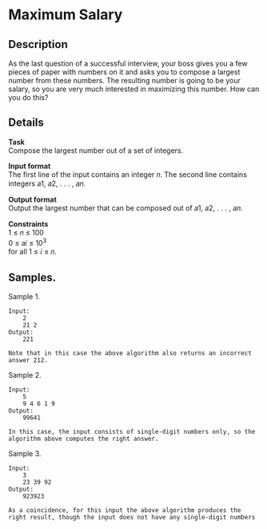 # Maximum Salary
## Description
As the last question of a successful interview, your boss gives you a few pieces of paper with numbers on it and asks you to compose a largest number from these numbers. The resulting number is going to be your salary, so you are very much interested in maximizing this number. How can you do this?



## Details
**Task** <br>
Compose the largest number out of a set of integers.


**Input format** <br>
The first line of the input contains an integer 𝑛. The second line contains integers 𝑎1, 𝑎2, . . . , 𝑎𝑛.


**Output format** <br>
Output the largest number that can be composed out of 𝑎1, 𝑎2, . . . , 𝑎𝑛.


**Constraints** <br>
1 ≤ 𝑛 ≤ 100 
<br>0 ≤ 𝑎𝑖 ≤ 10<sup>3</sup> 
<br>for all 1 ≤ 𝑖 ≤ 𝑛.



## Samples.
Sample 1.

    Input:
        2
        21 2
    Output:
        221
    
    Note that in this case the above algorithm also returns an incorrect answer 212.

Sample 2.
    
    Input:
        5
        9 4 6 1 9
    Output:
        99641

    In this case, the input consists of single-digit numbers only, so the algorithm above computes the right answer.

Sample 3.

    Input:
        3
        23 39 92
    Output:
        923923

    As a coincidence, for this input the above algorithm produces the right result, though the input does not have any single-digit numbers
